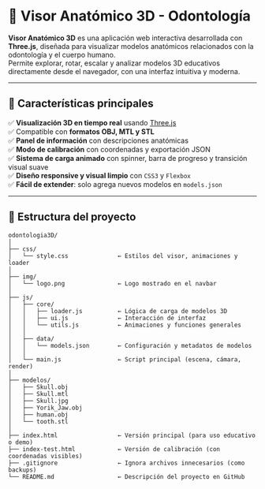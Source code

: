 # 🦷 Visor Anatómico 3D - Odontología

**Visor Anatómico 3D** es una aplicación web interactiva desarrollada con **Three.js**, diseñada para visualizar modelos anatómicos relacionados con la odontología y el cuerpo humano.  
Permite explorar, rotar, escalar y analizar modelos 3D educativos directamente desde el navegador, con una interfaz intuitiva y moderna.

---

## 🚀 Características principales

✅ **Visualización 3D en tiempo real** usando [Three.js](https://threejs.org/)  
✅ Compatible con **formatos OBJ, MTL y STL**  
✅ **Panel de información** con descripciones anatómicas  
✅ **Modo de calibración** con coordenadas y exportación JSON  
✅ **Sistema de carga animado** con spinner, barra de progreso y transición visual suave  
✅ **Diseño responsive y visual limpio** con `CSS3` y `Flexbox`  
✅ **Fácil de extender**: solo agrega nuevos modelos en `models.json`  

---

## 🧩 Estructura del proyecto
```
odontologia3D/
│
├── css/
│   └── style.css              ← Estilos del visor, animaciones y loader
│
├── img/
│   └── logo.png               ← Logo mostrado en el navbar
│
├── js/
│   ├── core/
│   │   ├── loader.js          ← Lógica de carga de modelos 3D
│   │   ├── ui.js              ← Interacción de interfaz
│   │   └── utils.js           ← Animaciones y funciones generales
│   │
│   ├── data/
│   │   └── models.json        ← Configuración y metadatos de modelos
│   │
│   └── main.js                ← Script principal (escena, cámara, render)
│
├── modelos/
│   ├── Skull.obj
│   ├── Skull.mtl
│   ├── Skull.jpg
│   ├── Yorik_Jaw.obj
│   ├── human.obj
│   └── tooth.stl
│
├── index.html                 ← Versión principal (para uso educativo o demo)
├── index-test.html            ← Versión de calibración (con coordenadas visibles)
├── .gitignore                 ← Ignora archivos innecesarios (como backups)
└── README.md                  ← Descripción del proyecto en GitHub
```
